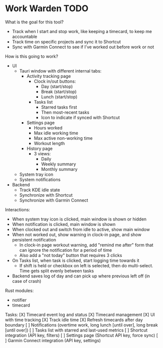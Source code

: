 # Work Warden TODO

What is the goal for this tool?
* Track when I start and stop work, like keeping a timecard, to keep me accountable
* Track time on specific projects and sync it to Shortcut
* Sync with Garmin Connect to see if I've worked out before work or not

How is this going to work?
* UI
    * Tauri window with different internal tabs:
        * Activity tracking page
            * Clock in/out buttons:
                * Day (start/stop)
                * Break (start/stop)
                * Lunch (start/stop)
            * Tasks list
                * Starred tasks first
                * Then most-recent tasks
                * Icon to indicate if synced with Shortcut
        * Settings page
            * Hours worked
            * Max idle working time
            * Max active non-working time
            * Workout length
        * History page
            * 3 views:
                * Daily
                * Weekly summary
                * Monthly summary
    * System tray icon
    * System notifications
* Backend
    * Track KDE idle state
    * Synchronize with Shortcut
    * Synchronize with Garmin Connect
    
Interactions:
* When system tray icon is clicked, main window is shown or hidden
* When notification is clicked, main window is shown
* When clocked out and switch from idle to active, show main window
* When not worked out, show warning in clock-in page, and show persistent notification
    * In clock-in page workout warning, add "remind me after" form that can ignore the notification for a period of time
    * Also add a "not today" button that requires 3 clicks
* On Tasks list, when task is clicked, start logging time towards it
    * If shift is held or checkbox on left is selected, then do multi-select. Time gets split evenly between tasks
* Backend saves log of day and can pick up where previous left off (in case of crash)

Rust modules:
* notifier
* timecard

Tasks:
[X] Timecard event log and status
[X] Timecard management
[X] UI with time tracking
[X] Track idle time
[X] Refresh timecards after day boundary
[ ] Notifications (overtime work, long lunch [until over], long break [until over])
[ ] Tasks list with starred and last-used metrics
[ ] Shortcut integration (API key, filters)
[ ] Settings page (Shortcut API key, force sync)
[ ] Garmin Connect integration (API key, settings)
